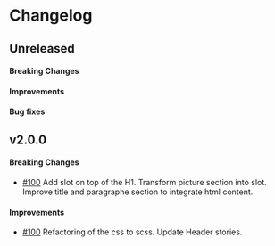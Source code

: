 # Changelog

## Unreleased

#### Breaking Changes
#### Improvements
#### Bug fixes

## v2.0.0

#### Breaking Changes

- [#100](https://github.com/mesg-foundation/mesg-components/pull/100) Add slot on top of the H1. Transform picture section into slot. Improve title and paragraphe section to integrate html content.

#### Improvements

- [#100](https://github.com/mesg-foundation/mesg-components/pull/100) Refactoring of the css to scss. Update Header stories.
